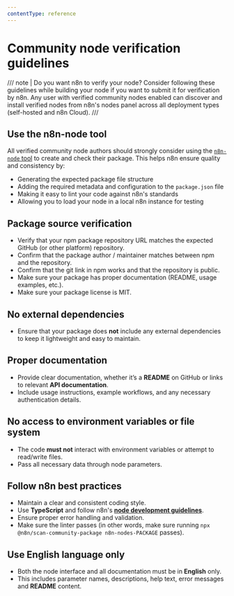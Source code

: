 ```yaml
---
contentType: reference
---
```


# Community node verification guidelines

/// note | Do you want n8n to verify your node?
Consider following these guidelines while building your node if you want to submit it for verification by n8n. Any user with verified community nodes enabled can discover and install verified nodes from n8n's nodes panel across all deployment types (self-hosted and n8n Cloud).
///

## Use the n8n-node tool

All verified community node authors should strongly consider using the [`n8n-node` tool](/integrations/creating-nodes/build/n8n-node.md) to create and check their package. This helps n8n ensure quality and consistency by:

* Generating the expected package file structure
* Adding the required metadata and configuration to the `package.json` file
* Making it easy to lint your code against n8n's standards
* Allowing you to load your node in a local n8n instance for testing

## Package source verification

* Verify that your npm package repository URL matches the expected GitHub (or other platform) repository.
* Confirm that the package author / maintainer matches between npm and the repository.
* Confirm that the git link in npm works and that the repository is public.
* Make sure your package has proper documentation (README, usage examples, etc.).
* Make sure your package license is MIT.

## No external dependencies

* Ensure that your package does **not** include any external dependencies to keep it lightweight and easy to maintain.

## Proper documentation

* Provide clear documentation, whether it’s a **README** on GitHub or links to relevant **API documentation**.
* Include usage instructions, example workflows, and any necessary authentication details.

## No access to environment variables or file system

* The code **must not** interact with environment variables or attempt to read/write files.
* Pass all necessary data through node parameters.

## Follow n8n best practices

* Maintain a clear and consistent coding style.
* Use **TypeScript** and follow n8n's [**node development guidelines**](/integrations/creating-nodes/index.md).
* Ensure proper error handling and validation.
* Make sure the linter passes (in other words, make sure running `npx @n8n/scan-community-package n8n-nodes-PACKAGE` passes).

## Use English language only

* Both the node interface and all documentation must be in **English** only.
* This includes parameter names, descriptions, help text, error messages and **README** content.
